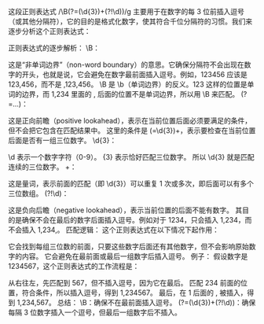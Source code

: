 这段正则表达式 /\B(?=(\d{3})+(?!\d))/g 主要用于在数字的每 3 位前插入逗号（或其他分隔符），它的目的是格式化数字，使其符合千位分隔符的习惯。我们来逐步分析这个正则表达式：

正则表达式的逐步解析：
\B：

这是“非单词边界”（non-word boundary）的意思。它确保分隔符不会出现在数字的开头，也就是说，它会避免在数字最前面插入逗号。例如，123456 应该是 123,456，而不是 ,123,456。
\B 是 \b（单词边界）的反义。123 这样的位置是单词的边界，而 1,234 里面的 , 后面的位置不是单词边界，所以用 \B 来匹配。
(?=...)：

这是正向前瞻（positive lookahead），表示在当前位置后面必须要满足的条件，但不会把它包含在匹配结果中。
这里的条件是 (=\d{3})+，表示要检查在当前位置后面是否有一组三位数字。
\d{3}：

\d 表示一个数字字符（0-9）。
{3} 表示恰好匹配三位数字。
所以 \d{3} 就是匹配连续的三位数字。
+：

这是量词，表示前面的匹配（即 \d{3}）可以重复 1 次或多次，即后面可以有多个三位数组。
(?!\d)：

这是负向后瞻（negative lookahead），表示当前位置的后面不能有数字。
其目的是确保不会在最后的数字后面插入逗号。例如对于 1234，只会插入 1,234，而不会插入 1,234,。
匹配逻辑：
这个正则表达式在以下情况下起作用：

它会找到每组三位数的前面，只要这些数字后面还有其他数字，但不会影响原始数字的内容。
它会避免在最前面或最后一组数字后插入逗号。
例子：
假设数字是 1234567，这个正则表达式的工作流程是：

从右往左，先匹配到 567，但不插入逗号，因为它在最后。
匹配 234 前面的位置，符合条件，所以插入逗号，得到 1,234567。
最后，在 1 后面的 , 被插入，得到 1,234,567。
总结：
\B：确保不在最前面插入逗号。
(?=(\d{3})+(?!\d))：确保每隔 3 位数字插入一个逗号，但最后一组数字后不插入。